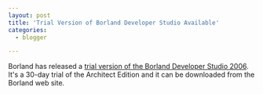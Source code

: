 ```yaml
---
layout: post
title: 'Trial Version of Borland Developer Studio Available'
categories:
  - blogger

---
```


Borland has released a <a href="http://bdn.borland.com/article/0,1410,33447,00.html">trial version of the Borland Developer Studio 2006</a>.  It's a 30-day trial of the Architect Edition and it can be downloaded from the Borland web site.
